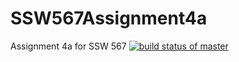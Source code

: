 # SSW567Assignment4a
Assignment 4a for SSW 567
[![build status of master](https://travis-ci.org/jhrabar/SSW567Assignment4a.svg?branch=master)](https://travis-ci.org/jhrabar/SSW567Assignment4a)
